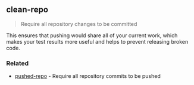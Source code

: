 ## clean-repo

> Require all repository changes to be committed

This ensures that pushing would share all of your current work, which makes your test results more useful and helps to prevent releasing broken code.

### Related

 - [pushed-repo](./pushed-repo.md) - Require all repository commits to be pushed
